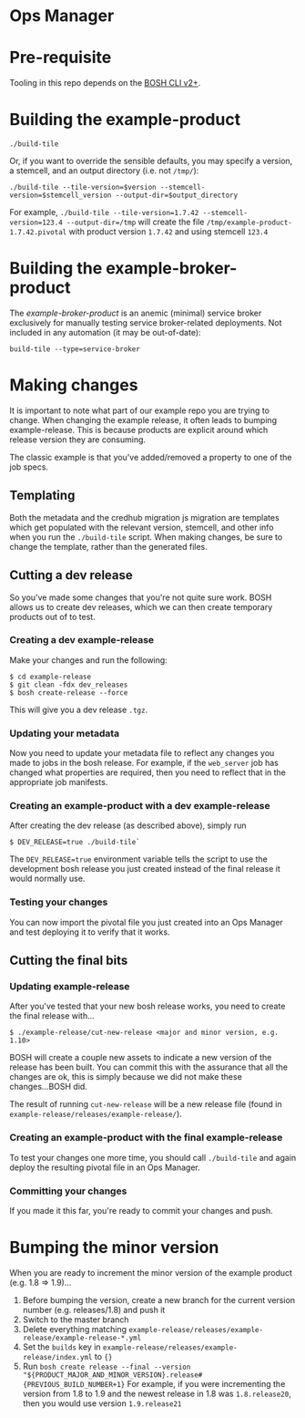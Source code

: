 # Ops Manager

# Pre-requisite

Tooling in this repo depends on the [BOSH CLI v2+](https://bosh.io/docs/cli-v2-install/).

# Building the example-product

```
./build-tile
```

Or, if you want to override the sensible defaults, you may specify a version, a stemcell, and
an output directory (i.e. not `/tmp/`):

```
./build-tile --tile-version=$version --stemcell-version=$stemcell_version --output-dir=$output_directory
```

For example, `./build-tile --tile-version=1.7.42 --stemcell-version=123.4 --output-dir=/tmp` will create the file `/tmp/example-product-1.7.42.pivotal` 
with product version `1.7.42` and using stemcell `123.4`

# Building the example-broker-product

The _example-broker-product_ is an anemic (minimal) service broker exclusively for manually testing
service broker-related deployments. Not included in any automation (it may be out-of-date):

```
build-tile --type=service-broker
```

# Making changes

It is important to note what part of our example repo you are trying to change. When changing the example release, it 
often leads to bumping example-release. This is because products are explicit around which release version they are consuming.

The classic example is that you've added/removed a property to one of the job specs.

## Templating

Both the metadata and the credhub migration js migration are templates which get populated with the relevant version,
stemcell, and other info when you run the `./build-tile` script. When making changes, be sure to change
the template, rather than the generated files.

## Cutting a dev release

So you've made some changes that you're not quite sure work. BOSH allows us to create dev releases, which we can then 
create temporary products out of to test.

### Creating a dev example-release

Make your changes and run the following:

```
$ cd example-release
$ git clean -fdx dev_releases
$ bosh create-release --force
```

This will give you a dev release `.tgz`.

### Updating your metadata

Now you need to update your metadata file to reflect any changes you made to jobs in the bosh release. For example, 
if the `web_server` job has changed what properties are required, then you need to reflect that in the appropriate job manifests.

### Creating an example-product with a dev example-release

After creating the dev release (as described above), simply run

```
$ DEV_RELEASE=true ./build-tile`
```

The `DEV_RELEASE=true` environment variable tells the script to use the development bosh release you just created 
instead of the final release it would normally use.

### Testing your changes

You can now import the pivotal file you just created into an Ops Manager and test deploying it to verify that it works.

## Cutting the final bits

### Updating example-release

After you've tested that your new bosh release works, you need to create the final release with...

```
$ ./example-release/cut-new-release <major and minor version, e.g. 1.10>
```

BOSH will create a couple new assets to indicate a new version of the release has been built. You can commit this with
the assurance that all the changes are ok, this is simply because we did not make these changes...BOSH did.

The result of running `cut-new-release` will be a new release file (found in `example-release/releases/example-release/`).

### Creating an example-product with the final example-release

To test your changes one more time, you should call `./build-tile`
and again deploy the resulting pivotal file in an Ops Manager.

### Committing your changes

If you made it this far, you're ready to commit your changes and push.

# Bumping the minor version

When you are ready to increment the minor version of the example product (e.g. 1.8 => 1.9)...

1. Before bumping the version, create a new branch for the current version number (e.g. releases/1.8) and push it
2. Switch to the master branch
3. Delete everything matching `example-release/releases/example-release/example-release-*.yml`
4. Set the `builds` key in `example-release/releases/example-release/index.yml` to `{}`
5. Run `bosh create release --final --version "${PRODUCT_MAJOR_AND_MINOR_VERSION}.release#{PREVIOUS_BUILD_NUMBER+1}`
  For example, if you were incrementing the version from 1.8 to 1.9 and the newest release in 1.8 was `1.8.release20`,
  then you would use version `1.9.release21`
